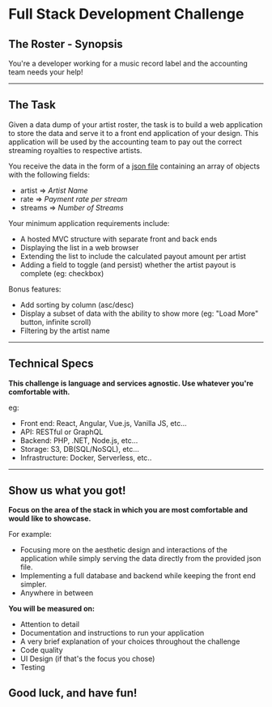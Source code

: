 # Full Stack Development Challenge

## The Roster - Synopsis

You're a developer working for a music record label and the accounting team needs your help!

---

## The Task

Given a data dump of your artist roster, the task is to build a web application to store the data and serve it to a front end application of your design. This application will be used by the accounting team to pay out the correct streaming royalties to respective artists.

You receive the data in the form of a [json file](./roster.json) containing an array of objects with the following fields:

- artist => _Artist Name_
- rate => _Payment rate per stream_
- streams => _Number of Streams_

Your minimum application requirements include:

- A hosted MVC structure with separate front and back ends
- Displaying the list in a web browser
- Extending the list to include the calculated payout amount per artist
- Adding a field to toggle (and persist) whether the artist payout is complete (eg: checkbox)

Bonus features:

- Add sorting by column (asc/desc)
- Display a subset of data with the ability to show more (eg: "Load More" button, infinite scroll)
- Filtering by the artist name

---

## Technical Specs

**This challenge is language and services agnostic. Use whatever you're comfortable with.**

eg:

- Front end: React, Angular, Vue.js, Vanilla JS, etc...
- API: RESTful or GraphQL
- Backend: PHP, .NET, Node.js, etc...
- Storage: S3, DB(SQL/NoSQL), etc...
- Infrastructure: Docker, Serverless, etc..

---

## **Show us what you got!**

**Focus on the area of the stack in which you are most comfortable and would like to showcase.**

For example:

- Focusing more on the aesthetic design and interactions of the application while simply serving the data directly from the provided json file.
- Implementing a full database and backend while keeping the front end simpler.
- Anywhere in between

**You will be measured on:**

- Attention to detail
- Documentation and instructions to run your application
- A very brief explanation of your choices throughout the challenge
- Code quality
- UI Design (if that's the focus you chose)
- Testing

## Good luck, and have fun!
